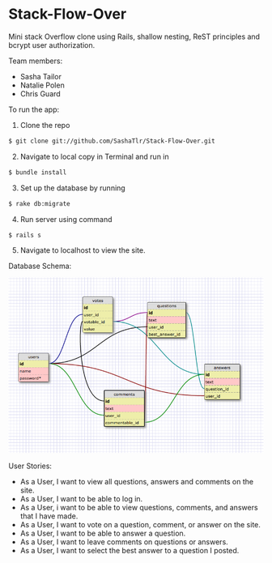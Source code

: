 # Stack-Flow-Over

Mini stack Overflow clone using Rails, shallow nesting, ReST principles and bcrypt user authorization. 

Team members:
- Sasha Tailor
- Natalie Polen
- Chris Guard

To run the app:

1. Clone the repo
```bash 
$ git clone git://github.com/SashaTlr/Stack-Flow-Over.git
```

2. Navigate to local copy in Terminal and run in 
```bash 
$ bundle install
```

3. Set up the database by running
```bash 
$ rake db:migrate
```

4. Run server using command
```bash
$ rails s
```

5. Navigate to localhost to view the site.

Database Schema:

![schema](schema.png)

User Stories:

- As a User, I want to view all questions, answers and comments on the site.
- As a User, I want to be able to log in.
- As a User, i want to be able to view questions, comments, and answers that I have made.
- As a User, I want to vote on a question, comment, or answer on the site.
- As a User, I want to be able to answer a question.
- As a User, I want to leave comments on questions or answers.
- As a User, I want to select the best answer to a question I posted.


